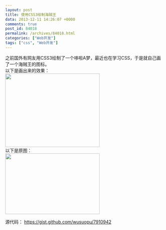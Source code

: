 ```yaml
---
layout: post
title: 使用CSS3绘制海贼王
data: 2013-12-11 14:26:07 +0000
comments: true
post_id: 84018
permalink: /archives/84018.html
categories: ["Web开发"]
tags: ["css", "Web开发"]
---
```


<p style="-qt-block-indent: 0; text-indent: 0px; margin: 0px;">之前国外有网友用CSS3绘制了一个哆啦A梦，最近也在学习CSS，于是就自己画了一个海贼王的图标。</p>
<p style="-qt-block-indent: 0; text-indent: 0px; margin: 0px;"></p>
<p style="-qt-block-indent: 0; text-indent: 0px; margin: 0px;">以下是画出来的效果：</p>
<p style="-qt-block-indent: 0; text-indent: 0px; margin: 0px;"></p>
<p style="-qt-block-indent: 0; text-indent: 0px; margin: 0px;"><a href="http://www.xefan.com/wp-content/uploads/2013/12/lufei.png"><img class="aligncenter size-medium wp-image-84019" title="lufei" src="http://www.xefan.com/wp-content/uploads/2013/12/lufei-300x233.png" alt="" width="300" height="233" /></a></p>
<p style="-qt-block-indent: 0; text-indent: 0px; margin: 0px;"></p>
<p style="-qt-block-indent: 0; text-indent: 0px; margin: 0px;"></p>
<p style="-qt-block-indent: 0; text-indent: 0px; margin: 0px;">以下是原图：</p>
<p style="-qt-paragraph-type: empty; -qt-block-indent: 0; text-indent: 0px; margin: 0px;"><a href="http://www.xefan.com/wp-content/uploads/2013/12/caimao.jpg"><img class="aligncenter size-medium wp-image-84021" title="caimao" src="http://www.xefan.com/wp-content/uploads/2013/12/caimao-300x192.jpg" alt="" width="300" height="192" /></a></p>

源代码： https://gist.github.com/wusuopu/7910942
